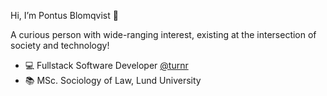 Hi, I’m Pontus Blomqvist 👋

A curious person with wide-ranging interest, existing at the intersection of society and technology!

- :computer: Fullstack Software Developer <a href="https://www.turnr.se/">@turnr</a>
- :books: MSc. Sociology of Law, Lund University
